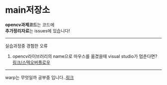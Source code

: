 # main저장소

**opencv과제코드**는 코드에<br>
**추가정리자료**는 issues에 있습니다!
**********
실습과정중 경험한 오류<br>
1. opencv라이브러리의 name으로 마우스를 옮겼을때 visual studio가 멈춘다면?
[링크/스텍오버플로우](https://stackoverflow.com/questions/50261793/visual-studio-2017-freezes-when-i-move-mouse-over-mat-keyword-opencv-3-4-1)


*************
warp는 무엇일까 공부중 입니다..[링크](https://www.learnopencv.com/warp-one-triangle-to-another-using-opencv-c-python/)
